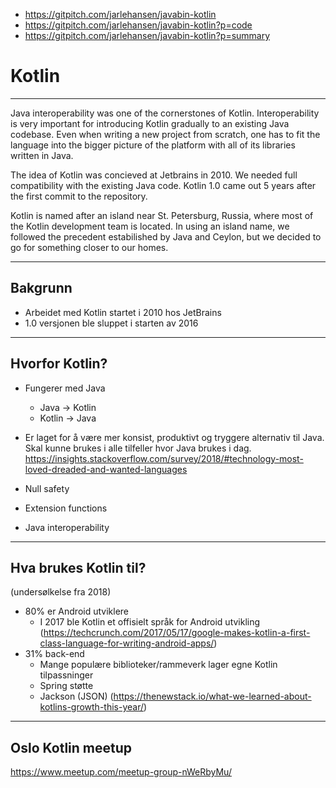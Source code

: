 * https://gitpitch.com/jarlehansen/javabin-kotlin
* https://gitpitch.com/jarlehansen/javabin-kotlin?p=code
* https://gitpitch.com/jarlehansen/javabin-kotlin?p=summary

# Kotlin
---

Java interoperability was one of the cornerstones of Kotlin. Interoperability is very important for introducing Kotlin gradually to an existing Java codebase. Even when writing a new project from scratch, one has to fit the language into the bigger picture of the platform with all of its libraries written in Java.

The idea of Kotlin was concieved at Jetbrains in 2010. We needed full compatibility with the existing Java code. Kotlin 1.0 came out 5 years after the first commit to the repository.

Kotlin is named after an island near St. Petersburg, Russia, where most of the Kotlin development team is located. In using an island name, we followed the precedent estabilished by Java and Ceylon, but we decided to go for something closer to our homes.

---

## Bakgrunn

* Arbeidet med Kotlin startet i 2010 hos JetBrains
* 1.0 versjonen ble sluppet i starten av 2016

---

## Hvorfor Kotlin?

* Fungerer med Java
  * Java -> Kotlin
  * Kotlin -> Java
* Er laget for å være mer konsist, produktivt og tryggere alternativ til Java. Skal kunne brukes i alle tilfeller hvor Java brukes i dag.
https://insights.stackoverflow.com/survey/2018/#technology-most-loved-dreaded-and-wanted-languages

* Null safety
* Extension functions
* Java interoperability

---

## Hva brukes Kotlin til?
 (undersølkelse fra 2018)
* 80% er Android utviklere
  * I 2017 ble Kotlin et offisielt språk for Android utvikling (https://techcrunch.com/2017/05/17/google-makes-kotlin-a-first-class-language-for-writing-android-apps/)
* 31% back-end
  * Mange populære biblioteker/rammeverk lager egne Kotlin tilpassninger
  * Spring støtte
  * Jackson (JSON)
(https://thenewstack.io/what-we-learned-about-kotlins-growth-this-year/)

---

## Oslo Kotlin meetup

https://www.meetup.com/meetup-group-nWeRbyMu/